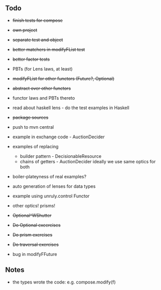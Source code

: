  Todo
 ------
 * ~~finish tests for compose~~
 * ~~own project~~
 * ~~separate test and object~~
 * ~~better matchers in modifyFList test~~
 * ~~better factor tests~~
 * PBTs (for Lens laws, at least)
 * ~~modifyFList for other functors (Future?, Optional)~~
 * ~~abstract over other functors~~
 * functor laws and PBTs thereto
 
 * read about haskell lens - do the test examples in Haskell
 
 * ~~package sources~~
 * push to mvn central
 
 * example in exchange code - AuctionDecider
 * examples of replacing 
    - builder pattern  - DecisionableResource
    - chains of getters - AuctionDecider
    ideally we use same optics for both
 
 * boiler-plateyness of real examples?
 * auto generation of lenses for data types
 
 * example using unruly.control Functor
 
 * other optics!  prisms! 
 * ~~Optional^WShutter~~
 * ~~Do Optional excercises~~
 * ~~Do prism exercises~~
 * ~~Do traversal exercises~~
 
 * bug in modifyFFuture
 

 Notes
 -----
  * the types wrote the code: e.g. compose.modify(f)
 